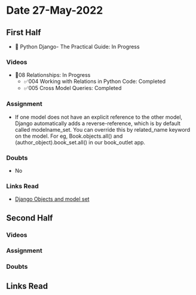 # Date 27-May-2022

## First Half

- 🔄 Python Django- The Practical Guide: In Progress

### Videos

- 🔄08 Relationships: In Progress
  - ✅004 Working with Relations in Python Code: Completed
  - ✅005 Cross Model Queries: Completed

### Assignment

- If one model does not have an explicit reference to the other model, Django automatically adds a reverse-reference, which is by default called modelname_set. You can override this by related_name keyword on the model. For eg, Book.objects.all() and (author_object).book_set.all() in our book_outlet app.

### Doubts

- No

### Links Read

- [Django Objects and model set](https://stackoverflow.com/questions/41000308/django-objects-and-model-set)

## Second Half

### Videos

### Assignment

### Doubts

## Links Read
